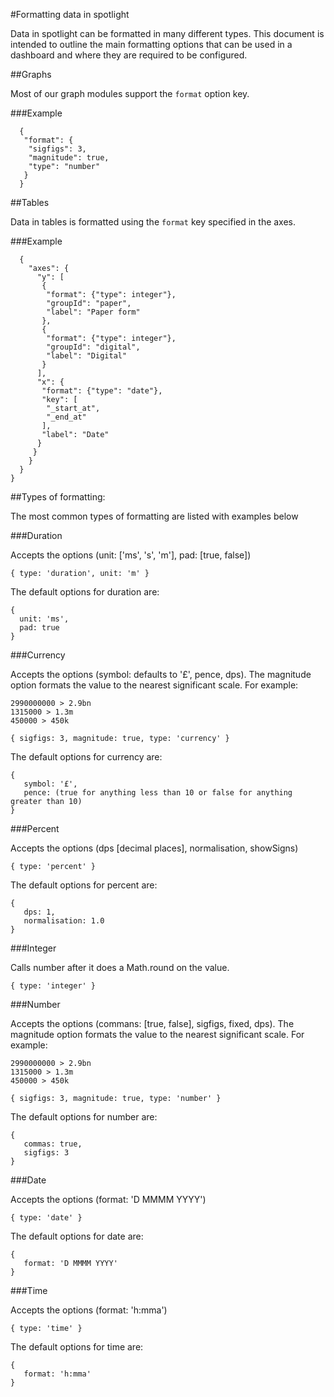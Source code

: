 #Formatting data in spotlight

Data in spotlight can be formatted in many different types. This document is intended to outline the main formatting options that can be used in a dashboard and where they are required to be configured.

##Graphs

Most of our graph modules support the `format` option key.

###Example

```
  {
   "format": {
    "sigfigs": 3,
    "magnitude": true,
    "type": "number"
   }
  }
```

##Tables

Data in tables is formatted using the `format` key specified in the axes.

###Example

```
  {
    "axes": {
      "y": [
       {
        "format": {"type": integer"},
        "groupId": "paper",
        "label": "Paper form"
       },
       {
        "format": {"type": integer"},
        "groupId": "digital",
        "label": "Digital"
       }
      ],
      "x": {
       "format": {"type": "date"},
       "key": [
        "_start_at",
        "_end_at"
       ],
       "label": "Date"
      }
     }
    }
  }
}
```

##Types of formatting:

The most common types of formatting are listed with examples below

###Duration

Accepts the options (unit: ['ms', 's', 'm'], pad: [true, false])

```
{ type: 'duration', unit: 'm' }
```

The default options for duration are:

```
{
  unit: 'ms',
  pad: true
}
```

###Currency

Accepts the options (symbol: defaults to '£', pence, dps). The magnitude option formats the value to the nearest significant scale. For example:
```
2990000000 > 2.9bn
1315000 > 1.3m
450000 > 450k
```
```
{ sigfigs: 3, magnitude: true, type: 'currency' }
```

The default options for currency are:

```
{
   symbol: '£',
   pence: (true for anything less than 10 or false for anything greater than 10)
}
```

###Percent

Accepts the options (dps [decimal places], normalisation, showSigns)

```
{ type: 'percent' }
```

The default options for percent are:

```
{
   dps: 1,
   normalisation: 1.0
}
```

###Integer

Calls number after it does a Math.round on the value.

```
{ type: 'integer' }
```

###Number

Accepts the options (commans: [true, false], sigfigs, fixed, dps). The magnitude option formats the value to the nearest significant scale. For example:
```
2990000000 > 2.9bn
1315000 > 1.3m
450000 > 450k
```

```
{ sigfigs: 3, magnitude: true, type: 'number' }
```

The default options for number are:

```
{
   commas: true,
   sigfigs: 3
}
```

###Date

Accepts the options (format: 'D MMMM YYYY')

```
{ type: 'date' }
```

The default options for date are:

```
{
   format: 'D MMMM YYYY'
}
```

###Time

Accepts the options (format: 'h:mma')

```
{ type: 'time' }
```

The default options for time are:

```
{
   format: 'h:mma'
}
```

